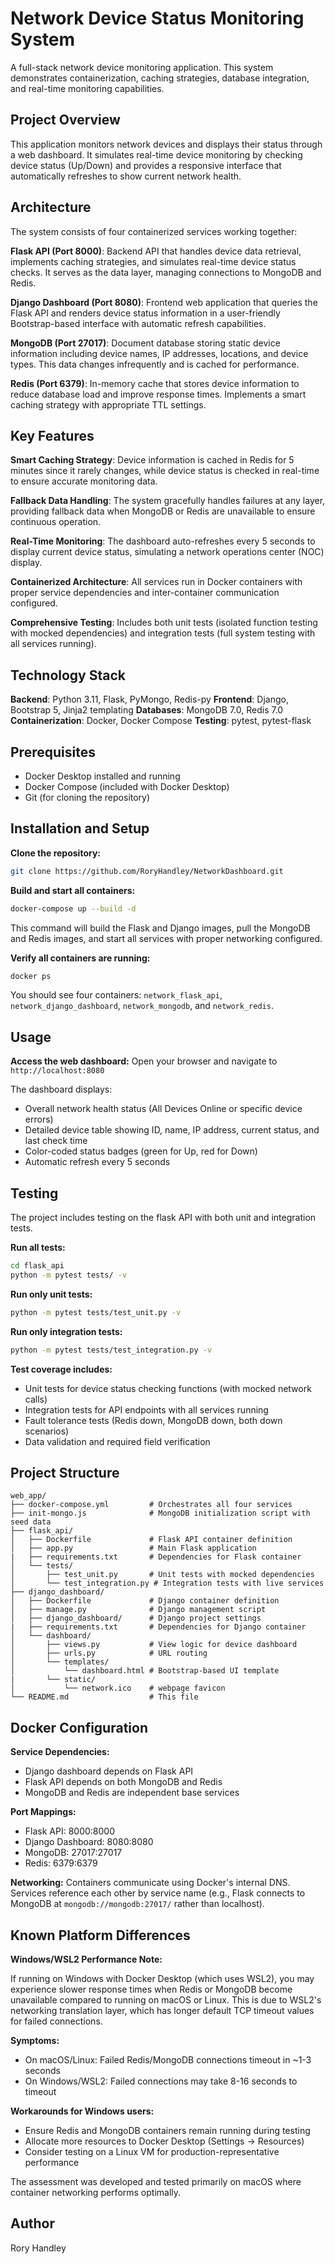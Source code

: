 # Network Device Status Monitoring System

A full-stack network device monitoring application. This system demonstrates containerization, caching strategies, database integration, and real-time monitoring capabilities.

## Project Overview

This application monitors network devices and displays their status through a web dashboard. It simulates real-time device monitoring by checking device status (Up/Down) and provides a responsive interface that automatically refreshes to show current network health.

## Architecture

The system consists of four containerized services working together:

**Flask API (Port 8000)**: Backend API that handles device data retrieval, implements caching strategies, and simulates real-time device status checks. It serves as the data layer, managing connections to MongoDB and Redis.

**Django Dashboard (Port 8080)**: Frontend web application that queries the Flask API and renders device status information in a user-friendly Bootstrap-based interface with automatic refresh capabilities.

**MongoDB (Port 27017)**: Document database storing static device information including device names, IP addresses, locations, and device types. This data changes infrequently and is cached for performance.

**Redis (Port 6379)**: In-memory cache that stores device information to reduce database load and improve response times. Implements a smart caching strategy with appropriate TTL settings.

## Key Features

**Smart Caching Strategy**: Device information is cached in Redis for 5 minutes since it rarely changes, while device status is checked in real-time to ensure accurate monitoring data.

**Fallback Data Handling**: The system gracefully handles failures at any layer, providing fallback data when MongoDB or Redis are unavailable to ensure continuous operation.

**Real-Time Monitoring**: The dashboard auto-refreshes every 5 seconds to display current device status, simulating a network operations center (NOC) display.

**Containerized Architecture**: All services run in Docker containers with proper service dependencies and inter-container communication configured.

**Comprehensive Testing**: Includes both unit tests (isolated function testing with mocked dependencies) and integration tests (full system testing with all services running).

## Technology Stack

**Backend**: Python 3.11, Flask, PyMongo, Redis-py
**Frontend**: Django, Bootstrap 5, Jinja2 templating
**Databases**: MongoDB 7.0, Redis 7.0
**Containerization**: Docker, Docker Compose
**Testing**: pytest, pytest-flask

## Prerequisites

- Docker Desktop installed and running
- Docker Compose (included with Docker Desktop)
- Git (for cloning the repository)

## Installation and Setup

**Clone the repository:**
```bash
git clone https://github.com/RoryHandley/NetworkDashboard.git
```

**Build and start all containers:**
```bash
docker-compose up --build -d
```

This command will build the Flask and Django images, pull the MongoDB and Redis images, and start all services with proper networking configured.

**Verify all containers are running:**
```bash
docker ps
```

You should see four containers: `network_flask_api`, `network_django_dashboard`, `network_mongodb`, and `network_redis`.

## Usage

**Access the web dashboard:**
Open your browser and navigate to `http://localhost:8080`

The dashboard displays:
- Overall network health status (All Devices Online or specific device errors)
- Detailed device table showing ID, name, IP address, current status, and last check time
- Color-coded status badges (green for Up, red for Down)
- Automatic refresh every 5 seconds


## Testing

The project includes testing on the flask API with both unit and integration tests.

**Run all tests:**
```bash
cd flask_api
python -m pytest tests/ -v
```

**Run only unit tests:**
```bash
python -m pytest tests/test_unit.py -v
```

**Run only integration tests:**
```bash
python -m pytest tests/test_integration.py -v
```

**Test coverage includes:**
- Unit tests for device status checking functions (with mocked network calls)
- Integration tests for API endpoints with all services running
- Fault tolerance tests (Redis down, MongoDB down, both down scenarios)
- Data validation and required field verification

## Project Structure

```
web_app/
├── docker-compose.yml         # Orchestrates all four services
├── init-mongo.js              # MongoDB initialization script with seed data
├── flask_api/
│   ├── Dockerfile             # Flask API container definition
│   ├── app.py                 # Main Flask application
|   ├── requirements.txt       # Dependencies for Flask container
│   └── tests/
│       ├── test_unit.py       # Unit tests with mocked dependencies
│       └── test_integration.py # Integration tests with live services
├── django_dashboard/
│   ├── Dockerfile             # Django container definition
│   ├── manage.py              # Django management script
│   ├── django_dashboard/      # Django project settings
|   ├── requirements.txt       # Dependencies for Django container
│   └── dashboard/
│       ├── views.py           # View logic for device dashboard
│       ├── urls.py            # URL routing
│       └── templates/
│           └── dashboard.html # Bootstrap-based UI template
|       └── static/
│           └── network.ico    # webpage favicon
└── README.md                  # This file
```


## Docker Configuration

**Service Dependencies:**
- Django dashboard depends on Flask API
- Flask API depends on both MongoDB and Redis
- MongoDB and Redis are independent base services

**Port Mappings:**
- Flask API: 8000:8000
- Django Dashboard: 8080:8080
- MongoDB: 27017:27017
- Redis: 6379:6379

**Networking:**
Containers communicate using Docker's internal DNS. Services reference each other by service name (e.g., Flask connects to MongoDB at `mongodb://mongodb:27017/` rather than localhost).

## Known Platform Differences

**Windows/WSL2 Performance Note:**

If running on Windows with Docker Desktop (which uses WSL2), you may experience slower response times when Redis or MongoDB become unavailable compared to running on macOS or Linux. This is due to WSL2's networking translation layer, which has longer default TCP timeout values for failed connections.

**Symptoms:**
- On macOS/Linux: Failed Redis/MongoDB connections timeout in ~1-3 seconds
- On Windows/WSL2: Failed connections may take 8-16 seconds to timeout


**Workarounds for Windows users:**
- Ensure Redis and MongoDB containers remain running during testing
- Allocate more resources to Docker Desktop (Settings → Resources)
- Consider testing on a Linux VM for production-representative performance

The assessment was developed and tested primarily on macOS where container networking performs optimally.

## Author

Rory Handley 
